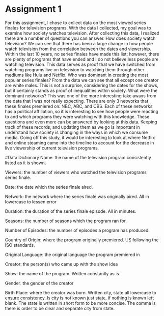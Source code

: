 # Assignment 1
For this assignment, I chose to collect data on the most viewed series finales for television programs. With the data I collected, my goal was to examine how society watches television. After collecting this data, I realized there are a number of questions you can answer. 		How does society watch television? We can see that there has been a large change in how people watch television from the correlation between the dates and viewership. Within the last 10 years, no series finales have made this list; however, there are plenty of programs that have ended and I do not believe less people are watching television. This data serves as proof that we have switched from watching programs live on television to watching them through other mediums like Hulu and Netflix. Who was dominant in creating the most popular series finales? From the data we can see that all except one creator are white males. This is not a surprise, considering the dates for the shows, but it certainly stands as proof of inequalities within society. What were the dominant networks? This was one of the more interesting take aways from the data that I was not really expecting. There are only 3 networks that these finales premiered on: NBC, ABC, and CBS. Each of these networks has a political affiliation, so it is interesting to see how people were reacting to and which programs they were watching with this knowledge. These questions and even more can be answered by looking at this data. Keeping track of these records, and updating them as we go is important in understand how society is changing in the ways in which we consume media. Going off this study, it would be interesting to look at where Netflix and online steaming came into the timeline to account for the decrease in live viewership of current television programs. 

 
#Data Dictionary
Name: the name of the television program consistently listed as it is shown. 

Viewers: the number of viewers who watched the television programs series finale. 

Date: the date which the series finale aired. 

Network: the network where the series finale was originally aired. All in lowercase to lessen error 

Duration: the duration of the series finale episode. All in minutes. 

Seasons: the number of seasons which the program ran for. 

Number of Episodes: the number of episodes a program has produced. 

Country of Origin: where the program originally premiered. US following the ISO standards. 

Original Language: the original language the program premiered in 

Creator: the person(s) who came up with the show idea 

Show: the name of the program. Written constantly as is.  

Gender: the gender of the creator

Birth Place: where the creator was born. Written city, state all lowercase to ensure consistency. Is city is not known just state, if nothing is known left blank. The state is written in short form to be more concise. The comma is there is order to be clear and separate city from state. 
